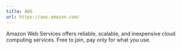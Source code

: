 ```yaml
---
title: AWS
url: https://aws.amazon.com/
---
```


Amazon Web Services offers reliable, scalable, and inexpensive cloud computing services. Free to join, pay only for what you use.
